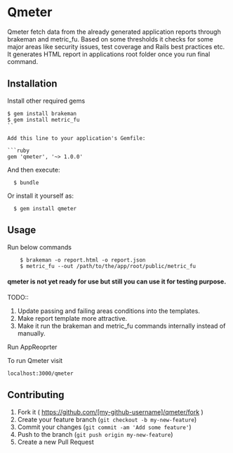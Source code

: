 # Qmeter

Qmeter fetch data from the already generated application reports through brakeman and metric_fu. 
Based on some thresholds it checks for some major areas like security issues, test coverage and Rails best practices etc.
It generates HTML report in applications root folder once you run final command.

## Installation

Install other required gems 

```
$ gem install brakeman
$ gem install metric_fu
``

Add this line to your application's Gemfile:

```ruby
gem 'qmeter', '~> 1.0.0'
```

And then execute:

```
  $ bundle
```

Or install it yourself as:

```
  $ gem install qmeter
```

## Usage

Run below commands

```
	$ brakeman -o report.html -o report.json
	$ metric_fu --out /path/to/the/app/root/public/metric_fu
```

#### qmeter is not yet ready for use but still you can use it for testing purpose.

TODO:: 

1. Update passing and failing areas conditions into the templates.
2. Make report template more attractive.
3. Make it run the brakeman and metric_fu commands internally instead of manually.

Run AppReoprter

To run Qmeter visit

```
localhost:3000/qmeter
```

## Contributing

1. Fork it ( https://github.com/[my-github-username]/qmeter/fork )
2. Create your feature branch (`git checkout -b my-new-feature`)
3. Commit your changes (`git commit -am 'Add some feature'`)
4. Push to the branch (`git push origin my-new-feature`)
5. Create a new Pull Request
